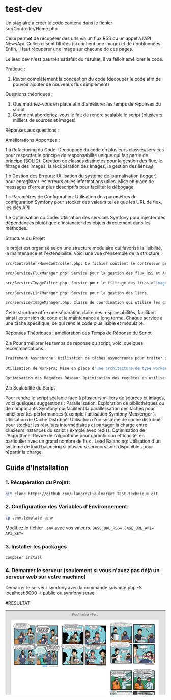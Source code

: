 test-dev
========

Un stagiaire à créer le code contenu dans le fichier src/Controller/Home.php

Celui permet de récupérer des urls via un flux RSS ou un appel à l’API NewsApi. 
Celles ci sont filtrées (si contient une image) et dé doublonnées. 
Enfin, il faut récupérer une image sur chacune de ces pages.

Le lead dev n'est pas très satisfait du résultat, il va falloir améliorer le code.

Pratique : 
1. Revoir complètement la conception du code (découper le code afin de pouvoir ajouter de nouveaux flux simplement) 

Questions théoriques : 
1. Que mettriez-vous en place afin d'améliorer les temps de réponses du script
2. Comment aborderiez-vous le fait de rendre scalable le script (plusieurs milliers de sources et images)


Réponses aux questions :

Améliorations Apportées :

1.a Refactoring du Code:
Découpage du code en plusieurs classes/services pour respecter le principe de responsabilité unique qui fait partie de principe (SOLID).
Création de classes distinctes pour la gestion des flux, le filtrage des images, la récupération des images, la gestion des liens.@

1.b Gestion des Erreurs:
Utilisation du système de journalisation (logger) pour enregistrer les erreurs et les informations utiles.
Mise en place de messages d'erreur plus descriptifs pour faciliter le débogage.

1.c Paramètres de Configuration:
Utilisation des paramètres de configuration Symfony pour stocker des valeurs telles que les URL de flux, les clés API

1.e Optimisation du Code:
Utilisation des services Symfony pour injecter des dépendances plutôt que d'instancier des objets directement dans les méthodes.

Structure du Projet

le projet est organisé selon une structure modulaire qui favorise la lisibilité, la maintenance et l'extensibilité. Voici une vue d'ensemble de la structure :
```bash
src/Controller/HomeController.php: Ce fichier contient le contrôleur principal responsable de l'orchestration des différentes étapes du processus.
```
```bash
src/Service/FluxManager.php: Service pour la gestion des flux RSS et API.
```
```bash
src/Service/ImageFilter.php: Service pour le filtrage des liens d'images.
```
```bash
src/Service/LinkManager.php: Service pour la gestion des liens.
```
```bash
src/Service/ImageManager.php: Classe de coordination qui utilise les différents services mentionnés ci-dessus pour récupérer et traiter les images à partir des flux RSS et de l'API.
```

Cette structure offre une séparation claire des responsabilités, facilitant ainsi l'extension du code et la maintenance à long terme. Chaque service a une tâche spécifique, ce qui rend le code plus lisible et modulaire.

Réponses  Théoriques : amélioration des Temps de Réponse du Script

2.a Pour améliorer les temps de réponse du script, voici quelques recommandations :
```bash
Traitement Asynchrone: Utilisation de tâches asynchrones pour traiter plusieurs flux simultanément, réduisant ainsi les temps d'exécution.
```
```bash
Utilisation de Workers: Mise en place d'une architecture de type worker pour distribuer la charge de travail, surtout avec plusieurs milliers de sources.
```
```bash
Optimisation des Requêtes Réseau: Optimisation des requêtes en utilisant des connexions persistantes et en minimisant le nombre de requêtes.
```

2.b Scalabilité du Script

Pour rendre le script scalable face à plusieurs milliers de sources et images, voici quelques suggestions :
Parallelisation: Exploration de bibliothèques ou de composants Symfony qui facilitent la parallélisation des tâches pour améliorer les performances (exemple l'uitlisation  Symfony Messenger ).
Utilisation de Cache Distribué: Utilisation d'un système de cache distribué pour stocker les résultats intermédiaires et partager la charge entre plusieurs instances du script ( exmple avec redis).
Optimisation de l'Algorithme: Revue de l'algorithme pour garantir son efficacité, en particulier avec un grand nombre de flux .
Load Balancing: Utilisation d'un système de load balancing si plusieurs serveurs sont disponibles pour répartir la charge.


## Guide d’Installation


### 1. **Récupération du Projet:**
   ```bash
   git clone https://github.com/Flanord/Fioulmarket_Test-technique.git
   ```
### 2. **Configuration des Variables d’Environnement:**
   ```bash
   cp .env.template .env
   ```
Modifiez le fichier `.env` avec vos valeurs.
    ```
    BASE_URL_RSS=
    BASE_URL_API=
    API_KEY=
    ```
### 3. Installer les packages
    composer install
### 4. Démarrer le serveur (seulement si vous n'avez pas déjà un serveur web sur votre machine)
Démarrer le serveur symfony avec la commande suivante
    php -S localhost:8000 -t public ou symfony serve

#RESULTAT

![Image de mon projet](public/images/TEST_FIOULMARKET.png)
